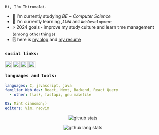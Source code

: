 [twitter]: https://www.twitter.com/Srinivas124
[linkedin]: https://www.linkedin.com/in/srinivas-r-0a7b6b225/
[gmail]: mailto:nivasniyas24@gmail.com
[kaggle]: https://www.kaggle.com/nivas7


`Hi, I'm Thirumalai.`

<!-- <img align="right" alt="profile" width="500px" height="500px" ob  src="https://art.pixilart.com/c08557cf585b.gif"  /> -->

- 🔭 I’m currently studying *BE ~ Computer Science*
- 🌱 I’m currently learning ,`JAVA` and `WebDevelopment`
- ⚡ 2024 goals - improve my study culture and learn time management (among other things)
- 🗒️ here is [my blog](https://Nivas7.github.io) and [my resume](https://Nivas7.github.io/resume/index.html)

### `social links:`
[<img align="left" alt="kaggle" width="22px" src="https://www.iconfinder.com/icons/4519136/download/svg/4096" />][kaggle]
[<img align="left" alt="twitter" width="22px" src="https://www.iconfinder.com/icons/317720/download/png/64" />][twitter]
[<img align="left" alt="linkedin" width="22px" src="https://www.iconfinder.com/icons/4202085/download/png/64" />][linkedin]
[<img align="left" alt="email" width="22px" src="https://www.iconfinder.com/icons/4202011/download/svg/4096" />][gmail]
<br>

### `languages and tools:`

```yaml
languages: C, javascript, java
familiar Web dev: React, Next, Backend, React Query
  - other: flask, fastapi, gnu makefile
  
OS: Mint cinnomon;)
editors: Vim, neovim
```

<p align="center">
  <img alt="github stats" src="https://github-readme-stats.vercel.app/api?username=Gunal77&show_icons=true&include_all_commits=true&hide_border=true&theme=dracula" />
</p>

<p align="center">
          <img alt="github lang stats" src="https://github-readme-stats.vercel.app/api/top-langs/?username=Gunal77&layout=compact&theme=dracula&hide_border=true"/>
</p> 
